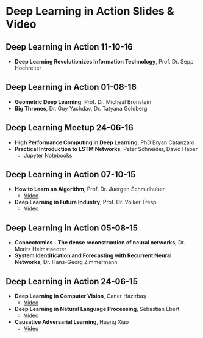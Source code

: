 # Deep Learning in Action Slides & Video

## Deep Learning in Action 11-10-16

- **Deep Learning Revolutionizes Information Technology**, Prof. Dr. Sepp Hochreiter

## Deep Learning in Action 01-08-16

- **Geometric Deep Learning**, Prof. Dr. Micheal Bronstein
- **Big Thrones**, Dr. Guy Yachdav, Dr. Tatyana Goldberg

## Deep Learning Meetup 24-06-16

- **High Performance Computing in Deep Learning**, PhD Bryan Catanzaro
- **Practical Introduction to LSTM Networks**, Peter Schneider, David Haber
    - [Jupyter Notebooks](https://github.com/peschn/meetup)

## Deep Learning in Action 07-10-15

- **How to Learn an Algorithm**, Prof. Dr. Juergen Schmidhuber
    - [Video](https://www.youtube.com/watch?v=mF5-tr7qAF4)
- **Deep Learning in Future Industry**, Prof. Dr. Volker Tresp
    - [Video](https://www.youtube.com/watch?v=ih7upecBtKY)


## Deep Learning in Action 05-08-15

- **Connectomics - The dense reconstruction of neural networks**, Dr. Moritz Helmstaedter
- **System Identification and Forecasting with Recurrent Neural Networks**, Dr. Hans-Georg Zimmermann


## Deep Learning in Action 24-06-15

- **Deep Learning in Computer Vision**, Caner Hazırbaş
    - [Video](https://www.youtube.com/watch?v=6hIUFklI28I)
- **Deep Learning in Natural Language Processing**, Sebastian Ebert
    - [Video](https://www.youtube.com/watch?v=NA8hrmmHsCM)
- **Causative Adversarial Learning**, Huang Xiao
    - [Video](https://www.youtube.com/watch?v=3Dw-8ETS4SM)
